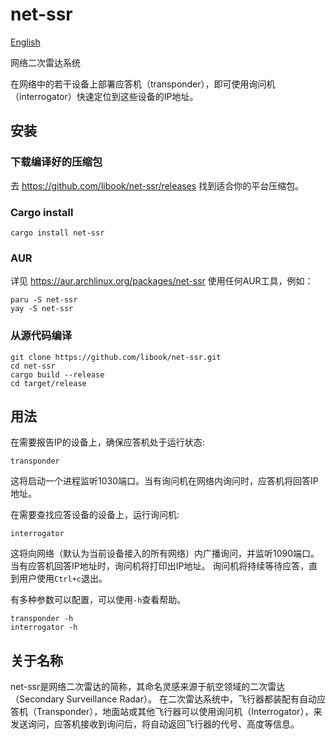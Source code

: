 # net-ssr

[English](./README.md)

网络二次雷达系统

在网络中的若干设备上部署应答机（transponder），即可使用询问机（interrogator）快速定位到这些设备的IP地址。

## 安装

### 下载编译好的压缩包

去 https://github.com/libook/net-ssr/releases 找到适合你的平台压缩包。

### Cargo install

```shell
cargo install net-ssr
```

### AUR

详见 https://aur.archlinux.org/packages/net-ssr
使用任何AUR工具，例如：
```shell
paru -S net-ssr
yay -S net-ssr
```

### 从源代码编译
```shell
git clone https://github.com/libook/net-ssr.git
cd net-ssr
cargo build --release
cd target/release
```

## 用法

在需要报告IP的设备上，确保应答机处于运行状态:
```shell
transponder
```
这将启动一个进程监听1030端口。当有询问机在网络内询问时，应答机将回答IP地址。

在需要查找应答设备的设备上，运行询问机:
```shell
interrogator
```
这将向网络（默认为当前设备接入的所有网络）内广播询问，并监听1090端口。当有应答机回答IP地址时，询问机将打印出IP地址。
询问机将持续等待应答，直到用户使用`Ctrl+c`退出。

有多种参数可以配置，可以使用`-h`查看帮助。
```shell
transponder -h
interrogator -h
```

## 关于名称

net-ssr是网络二次雷达的简称，其命名灵感来源于航空领域的二次雷达（Secondary Surveillance Radar）。
在二次雷达系统中，飞行器都装配有自动应答机（Transponder），地面站或其他飞行器可以使用询问机（Interrogator），来发送询问，应答机接收到询问后，将自动返回飞行器的代号、高度等信息。
